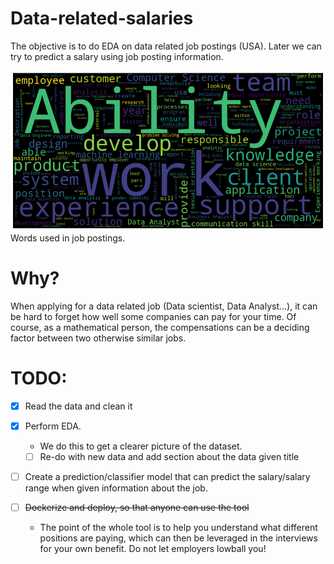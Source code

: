 # Data-related-salaries
The objective is to do EDA on data related job postings (USA). Later we can try to predict a salary using job posting information.

![job_desc](description_wordcloud.png)
Words used in job postings.

# Why?
When applying for a data related job (Data scientist, Data Analyst...), it can be hard to forget how well some companies can pay for your time. Of course, as a mathematical person, the compensations can be a deciding factor between two otherwise similar jobs.

# TODO:

- [x] Read the data and clean it
- [x] Perform EDA.
    - We do this to get a clearer picture of the dataset.
    - [ ] Re-do with new data and add section about the data given title
- [ ] Create a prediction/classifier model that can predict the salary/salary range when given information about the job.

- [ ] ~~Dockerize and deploy, so that anyone can use the tool~~
    - The point of the whole tool is to help you understand what different positions are paying, which can then be leveraged in the interviews for your own benefit. Do not let employers lowball you!
